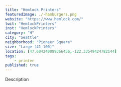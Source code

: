 ```yaml
---
title: "Hemlock Printers"
featuredImage: ./-hamburgers.png
website: "https://www.hemlock.com/"
twit: "HemlockPrinters"
inst: "HemlockPrinters"
category: "H"
city: "Seattle"
neighborhood: "Pioneer Square"
size: "Large (41-100)"
location: [47.604240089366456,-122.33549424782144]
tags:
    - printer
published: true
---
```


Description
